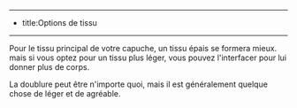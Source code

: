 ***

*   title:Options de tissu

***

Pour le tissu principal de votre capuche, un tissu épais se formera mieux. mais si vous optez pour un tissu plus léger, vous pouvez l'interfacer pour lui donner plus de corps.

La doublure peut être n'importe quoi, mais il est généralement quelque chose de léger et de agréable.
